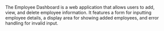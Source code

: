 The Employee Dashboard is a web application that allows users to add, view, and delete employee information. It features a form for inputting employee details, a display area for showing added employees, and error handling for invalid input.
